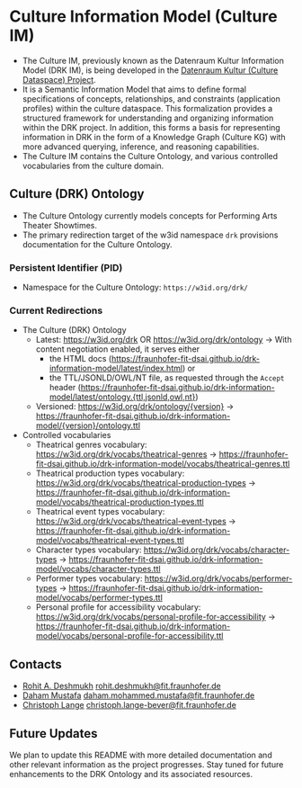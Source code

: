 # Culture Information Model (Culture IM)
- The Culture IM, previously known as the Datenraum Kultur Information Model (DRK IM), is being developed in the [Datenraum Kultur (Culture Dataspace) Project](http://datenraumkultur.de/).
- It is a Semantic Information Model that aims to define formal specifications of concepts, relationships, and constraints (application profiles) within the culture dataspace. This formalization provides a structured framework for understanding and organizing information within the DRK project. In addition, this forms a basis for representing information in DRK in the form of a Knowledge Graph (Culture KG) with more advanced querying, inference, and reasoning capabilities.
- The Culture IM contains the Culture Ontology, and various controlled vocabularies from the culture domain.

## Culture (DRK) Ontology

- The Culture Ontology currently models concepts for Performing Arts Theater Showtimes.
- The primary redirection target of the w3id namespace `drk` provisions documentation for the Culture Ontology. 

### Persistent Identifier (PID)

- Namespace for the Culture Ontology: `https://w3id.org/drk/`

### Current Redirections

- The Culture (DRK) Ontology
  - Latest: https://w3id.org/drk OR https://w3id.org/drk/ontology -> With content negotiation enabled, it serves either
    - the HTML docs (https://fraunhofer-fit-dsai.github.io/drk-information-model/latest/index.html) or 
    - the TTL/JSONLD/OWL/NT file, as requested through the `Accept` header (https://fraunhofer-fit-dsai.github.io/drk-information-model/latest/ontology.{ttl,jsonld,owl,nt})
  - Versioned: https://w3id.org/drk/ontology/{version} -> https://fraunhofer-fit-dsai.github.io/drk-information-model/{version}/ontology.ttl
- Controlled vocabularies
  - Theatrical genres vocabulary: https://w3id.org/drk/vocabs/theatrical-genres -> https://fraunhofer-fit-dsai.github.io/drk-information-model/vocabs/theatrical-genres.ttl
  - Theatrical production types vocabulary: https://w3id.org/drk/vocabs/theatrical-production-types -> https://fraunhofer-fit-dsai.github.io/drk-information-model/vocabs/theatrical-production-types.ttl
  - Theatrical event types vocabulary: https://w3id.org/drk/vocabs/theatrical-event-types -> https://fraunhofer-fit-dsai.github.io/drk-information-model/vocabs/theatrical-event-types.ttl
  - Character types vocabulary: https://w3id.org/drk/vocabs/character-types -> https://fraunhofer-fit-dsai.github.io/drk-information-model/vocabs/character-types.ttl
  - Performer types vocabulary: https://w3id.org/drk/vocabs/performer-types -> https://fraunhofer-fit-dsai.github.io/drk-information-model/vocabs/performer-types.ttl
  - Personal profile for accessibility vocabulary: https://w3id.org/drk/vocabs/personal-profile-for-accessibility -> https://fraunhofer-fit-dsai.github.io/drk-information-model/vocabs/personal-profile-for-accessibility.ttl

## Contacts

- [Rohit A. Deshmukh](https://github.com/rohitadeshmukh13) <rohit.deshmukh@fit.fraunhofer.de>
- [Daham Mustafa](https://github.com/Daham-Mustaf) <daham.mohammed.mustafa@fit.fraunhofer.de>
- [Christoph Lange](https://github.com/clange) <christoph.lange-bever@fit.fraunhofer.de>

## Future Updates

We plan to update this README with more detailed documentation and other relevant information as the project progresses. Stay tuned for future enhancements to the DRK Ontology and its associated resources.
